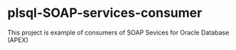 # plsql-SOAP-services-consumer
This project is example of consumers of SOAP Sevices for Oracle Database (APEX)
